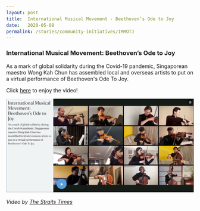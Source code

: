 ```yaml
---
layout: post
title:  International Musical Movement - Beethoven’s Ode to Joy
date:   2020-05-08
permalink: /stories/community-initiatives/IMMOTJ
---
```


### International Musical Movement: Beethoven’s Ode to Joy

As a mark of global solidarity during the Covid-19 pandemic, Singaporean maestro Wong Kah Chun has assembled local and overseas artists to put on a virtual performance of Beethoven's Ode To Joy.

Click [here](https://www.straitstimes.com/videos/international-musical-movement-beethoven%E2%80%99s-ode-to-joy/6154858779001) to enjoy the video!

[![IMM](/images/stories/IMM2.JPG)](https://www.straitstimes.com/videos/international-musical-movement-beethoven%E2%80%99s-ode-to-joy/6154858779001)

_Video by [The Straits Times](https://www.straitstimes.com/videos/international-musical-movement-beethoven%E2%80%99s-ode-to-joy/6154858779001)_
